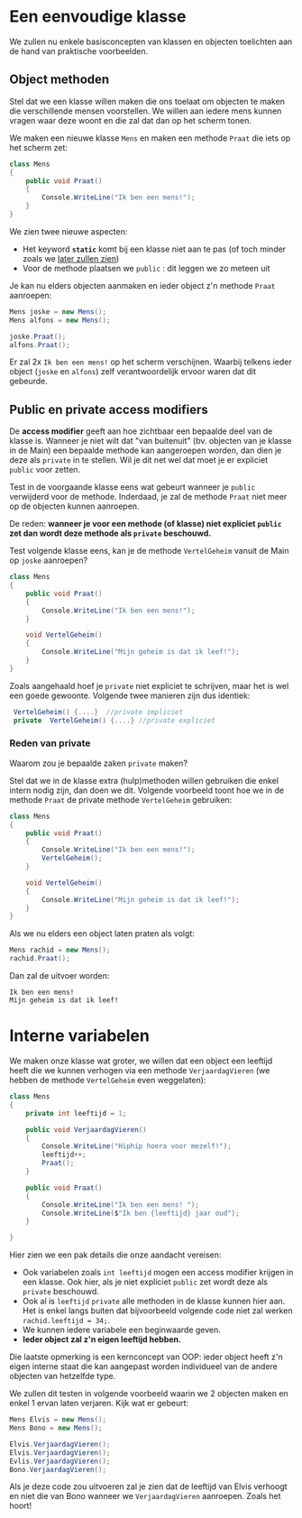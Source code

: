 # Een eenvoudige klasse

We zullen nu enkele basisconcepten van klassen en objecten toelichten aan de hand van praktische voorbeelden.

## Object methoden

Stel dat we een klasse willen maken die ons toelaat om objecten te maken die verschillende mensen voorstellen. We willen aan iedere mens kunnen vragen waar deze woont en die zal dat dan op het scherm tonen.

We maken een nieuwe klasse ``Mens`` en maken een methode ``Praat`` die iets op het scherm zet:

```csharp
class Mens
{
    public void Praat()
    {
        Console.WriteLine("Ik ben een mens!");
    }
}
```

We zien twee nieuwe aspecten:

* Het keyword **``static``** komt bij een klasse niet aan te pas (of toch minder zoals we [later zullen zien](/10_advancedklassen/5_static.md))
* Voor de methode plaatsen we ``public`` : dit leggen we zo meteen uit

Je kan nu elders objecten aanmaken en ieder object z'n methode ``Praat`` aanroepen:

```csharp
Mens joske = new Mens();
Mens alfons = new Mens();

joske.Praat();
alfons.Praat();
```

Er zal 2x ``Ik ben een mens!`` op het scherm verschijnen. Waarbij telkens ieder object (``joske`` en ``alfons``) zelf verantwoordelijk ervoor waren dat dit gebeurde.

## Public en private access modifiers

De **access modifier** geeft aan hoe zichtbaar een bepaalde deel van de klasse is. Wanneer je niet wilt dat "van buitenuit" (bv. objecten van je klasse in de Main) een bepaalde methode kan aangeroepen worden, dan dien je deze als ``private`` in te stellen. Wil je dit net wel dat moet je er expliciet ``public`` voor zetten.

Test in de voorgaande klasse eens wat gebeurt wanneer je ``public`` verwijderd voor de methode. Inderdaad, je zal de methode ``Praat`` niet meer op de objecten kunnen aanroepen.

De reden: **wanneer je voor een methode (of klasse) niet expliciet ``public`` zet dan wordt deze methode als ``private`` beschouwd.**

Test volgende klasse eens, kan je de methode ``VertelGeheim`` vanuit de Main op ``joske`` aanroepen?

```csharp
class Mens
{
    public void Praat()
    {
        Console.WriteLine("Ik ben een mens!");
    }

    void VertelGeheim()
    {
        Console.WriteLine("Mijn geheim is dat ik leef!");
    }
}
```

Zoals aangehaald hoef je ``private`` niet expliciet te schrijven, maar het is wel een goede gewoonte. Volgende twee manieren zijn dus identiek:

```csharp
 VertelGeheim() {....}  //private impliciet
 private  VertelGeheim() {....} //private expliciet
```

### Reden van private

Waarom zou je bepaalde zaken ``private`` maken? 

Stel dat we in de klasse extra (hulp)methoden willen gebruiken die enkel intern nodig zijn, dan doen we dit. Volgende voorbeeld toont hoe we in de methode ``Praat`` de private methode ``VertelGeheim`` gebruiken:


```csharp
class Mens
{
    public void Praat()
    {
        Console.WriteLine("Ik ben een mens!");
        VertelGeheim();
    }

    void VertelGeheim()
    {
        Console.WriteLine("Mijn geheim is dat ik leef!");
    }
}
```

Als we nu elders een object laten praten als volgt:

```csharp
Mens rachid = new Mens();
rachid.Praat();
```

Dan zal de uitvoer worden:

```text
Ik ben een mens!
Mijn geheim is dat ik leef!
```

# Interne variabelen

We maken onze klasse wat groter, we willen dat een object een leeftijd heeft die we kunnen verhogen via een methode ``VerjaardagVieren`` (we hebben de methode ``VertelGeheim`` even weggelaten):

```csharp
class Mens
{
    private int leeftijd = 1;

    public void VerjaardagVieren()
    {
        Console.WriteLine("Hiphip hoera voor mezelf!");
        leeftijd++;
        Praat();
    }

    public void Praat()
    {
        Console.WriteLine("Ik ben een mens! ");
        Console.WriteLine($"Ik ben {leeftijd} jaar oud");
    }

}
```

Hier zien we een pak details die onze aandacht vereisen:

* Ook variabelen zoals ``int leeftijd`` mogen een access modifier krijgen in een klasse. Ook hier, als je niet expliciet ``public`` zet wordt deze als ``private`` beschouwd.
* Ook al is ``leeftijd`` ``private`` alle methoden in de klasse kunnen hier aan. Het is enkel langs buiten dat bijvoorbeeld volgende code niet zal werken ``rachid.leeftijd = 34;``.
* We kunnen iedere variabele een beginwaarde geven.
* **Ieder object zal z'n eigen leeftijd hebben.**

Die laatste opmerking is een kernconcept van OOP: ieder object heeft z'n eigen interne staat die kan aangepast worden individueel van de andere objecten van hetzelfde type.

We zullen dit testen in volgende voorbeeld waarin we 2 objecten maken en enkel 1 ervan laten verjaren. Kijk wat er gebeurt:

```csharp
Mens Elvis = new Mens();
Mens Bono = new Mens();

Elvis.VerjaardagVieren();
Elvis.VerjaardagVieren();
Evlis.VerjaardagVieren();
Bono.VerjaardagVieren();
```

Als je deze code zou uitvoeren zal je zien dat de leeftijd van Elvis verhoogt en niet die van Bono wanneer we ``VerjaardagVieren`` aanroepen. Zoals het hoort!
